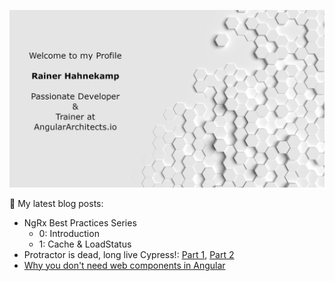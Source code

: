 ![Rainer Hahnekamp](https://github.com/rainerhahnekamp/rainerhahnekamp/blob/3eb6b36ce4339dade8915e6c28ecf721114edb71/GitHub.jpg)

📕 My latest blog posts:
- NgRx Best Practices Series
  - 0: Introduction
  - 1: Cache & LoadStatus
- Protractor is dead, long live Cypress!: [Part 1](https://www.rainerhahnekamp.com/en/angular-e2e-testing-protractor-is-dead-long-live-cypress/), [Part 2](https://www.rainerhahnekamp.com/en/angular-e2e-testing-protractor-is-dead-long-live-cypress-part-2/)
- [Why you don't need web components in Angular](https://www.rainerhahnekamp.com/en/why-you-dont-need-web-components/)

